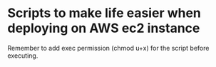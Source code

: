 # Scripts to make life easier when deploying on AWS ec2 instance

Remember to add exec permission (chmod u+x) for the script before executing.

